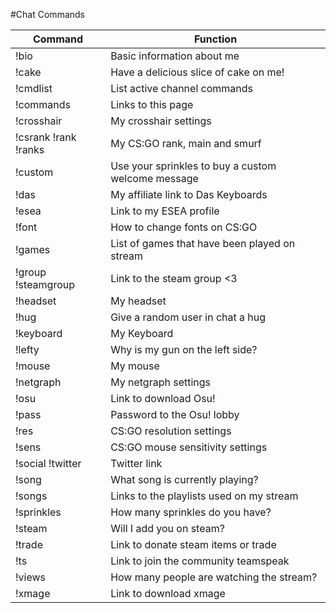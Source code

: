 #Chat Commands


| Command             | Function                                              |
| --------------------|-------------------------------------------------------|
|!bio                 | Basic information about me                            |
|!cake                | Have a delicious slice of cake on me!                 |
|!cmdlist             | List active channel commands                          |
|!commands            | Links to this page                                    |
|!crosshair           | My crosshair settings                                 |
|!csrank !rank !ranks | My CS:GO rank, main and smurf                         |
|!custom              | Use your sprinkles to buy a custom welcome message    |
|!das                 | My affiliate link to Das Keyboards                    |
|!esea                | Link to my ESEA profile                               |
|!font                | How to change fonts on CS:GO                          |
|!games               | List of games that have been played on stream         |
|!group !steamgroup   | Link to the steam group <3                            |
|!headset             | My headset                                            |
|!hug                 | Give a random user in chat a hug                      |
|!keyboard            | My Keyboard                                           |
|!lefty               | Why is my gun on the left side?                       |
|!mouse               | My mouse                                              |
|!netgraph            | My netgraph settings                                  |
|!osu                 | Link to download Osu!                                 |
|!pass                | Password to the Osu! lobby                            |
|!res                 | CS:GO resolution settings                             |
|!sens                | CS:GO mouse sensitivity settings                      |
|!social !twitter     | Twitter link                                          |
|!song                | What song is currently playing?                       |
|!songs               | Links to the playlists used on my stream              |
|!sprinkles           | How many sprinkles do you have?                       |
|!steam               | Will I add you on steam?                              |
|!trade               | Link to donate steam items or trade                   |
|!ts                  | Link to join the community teamspeak                  |
|!views               | How many people are watching the stream?              |
|!xmage               | Link to download xmage                                |
